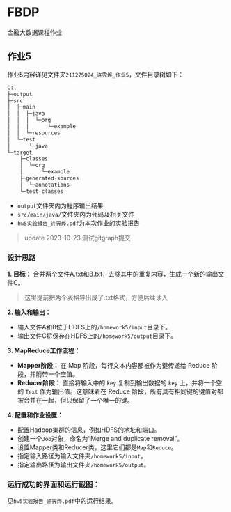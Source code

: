 # FBDP
金融大数据课程作业
## 作业5
作业5内容详见文件夹`211275024_许霁烨_作业5`，文件目录树如下：

```python
C:.
├─output
├─src
│  ├─main
│  │  ├─java
│  │  │  └─org
│  │  │      └─example
│  │  └─resources
│  └─test
│      └─java
└─target
    ├─classes
    │  └─org
    │      └─example
    ├─generated-sources
    │  └─annotations
    └─test-classes
```

- `output`文件夹内为程序输出结果
- `src/main/java/`文件夹内为代码及相关文件
- `hw5实验报告_许霁烨.pdf`为本次作业的实验报告
> update 2023-10-23
测试gitgraph提交

### 设计思路

**1. 目标：** 合并两个文件A.txt和B.txt，去除其中的重复内容，生成一个新的输出文件C。

> 这里提前把两个表格导出成了.txt格式，方便后续读入

**2. 输入和输出：**

- 输入文件A和B位于HDFS上的`/homework5/input`目录下。
- 输出文件C将保存在HDFS上的`/homework5/output`目录下。

**3. MapReduce工作流程：**

- **Mapper阶段：** 在 Map 阶段，每行文本内容都被作为键传递给 Reduce 阶段，并附带一个空值。
- **Reducer阶段：** 直接将输入中的 `key` 复制到输出数据的 `key` 上，并将一个空的 `Text` 作为输出值。这意味着在 Reduce 阶段，所有具有相同键的键值对都被合并在一起，但只保留了一个唯一的键。

**4. 配置和作业设置：**

- 配置Hadoop集群的信息，例如HDFS的地址和端口。
- 创建一个`Job`对象，命名为“Merge and duplicate removal”。
- 设置Mapper类和Reducer类，这里它们都是`Map`和`Reduce`。
- 指定输入路径为输入文件夹`/homework5/input`。
- 指定输出路径为输出文件夹`/homework5/output`。

### 运行成功的界面和运行截图：

见`hw5实验报告_许霁烨.pdf`中的运行结果。
